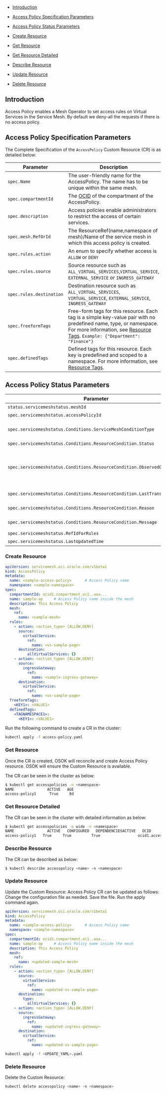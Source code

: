 - [Introduction](#introduction)

- [Access Policy Specification Parameters](#access-policy-specification-parameters)

- [Access Policy Status Parameters](#access-policy-status-parameters)

- [Create Resource](#create-resource)

- [Get Resource](#get-resource)

- [Get Resource Detailed](#get-resource-detailed)

- [Describe Resource](#describe-resource)

- [Update Resource](#update-resource)

- [Delete Resource](#delete-resource)


## Introduction
Access Policy enables a Mesh Operator to set access rules on Virtual Services in the Service Mesh.
By default we deny-all the requests if there is no access policy.


## Access Policy Specification Parameters

The Complete Specification of the `AccessPolicy` Custom Resource (CR) is as detailed below:

| Parameter                          | Description                                                         | Type   | Mandatory |
| ---------------------------------- | ------------------------------------------------------------------- | ------ | --------- |
| `spec.Name` | The user-friendly name for the AccessPolicy. The name has to be unique within the same mesh. | string | yes       |
| `spec.compartmentId` | The [OCID](https://docs.cloud.oracle.com/Content/General/Concepts/identifiers.htm) of the compartment of the AccessPolicy. | string | yes       |
| `spec.description` | Access policies enable administrators to restrict the access of certain services.  | string | no       |
| `spec.mesh.RefOrId` | The ResourceRef(name,namespace of mesh)/Name of the service mesh in which this access policy is created.  | struct | yes       |
| `spec.rules.action`| An enum to specify whether access is `ALLOW` or `DENY` | enum    | yes       |
| `spec.rules.source`| Source resource such as `ALL_VIRTUAL_SERVICES`,`VIRTUAL_SERVICE`, `EXTERNAL_SERVICE` or `INGRESS_GATEWAY`  | struct    | yes       |
| `spec.rules.destination`| Destination resource such as `ALL_VIRTUAL_SERVICES`, `VIRTUAL_SERVICE`, `EXTERNAL_SERVICE`, `INGRESS_GATEWAY` | struct    | yes       |
| `spec.freeformTags` | Free-form tags for this resource. Each tag is a simple key-value pair with no predefined name, type, or namespace. For more information, see [Resource Tags](https://docs.oracle.com/iaas/Content/General/Concepts/resourcetags.htm). `Example: {"Department": "Finance"}` | map[string]string  | no |
| `spec.definedTags` | Defined tags for this resource. Each key is predefined and scoped to a namespace. For more information, see [Resource Tags](https://docs.oracle.com/iaas/Content/General/Concepts/resourcetags.htm). | map[string]map[string]string | no |


## Access Policy Status Parameters

| Parameter                          | Description                                                         | Type   | Mandatory |
| ---------------------------------- | ------------------------------------------------------------------- | ------ | --------- |
| `status.servicemeshstatus.meshId` | The [OCID](https://docs.cloud.oracle.com/Content/General/Concepts/identifiers.htm) of Mesh resources | string | yes       |
| `spec.servicemeshstatus.accessPolicyId` | The [OCID](https://docs.cloud.oracle.com/Content/General/Concepts/identifiers.htm) of the Access Policy resource | string | yes       |
| `spec.servicemeshstatus.Conditions.ServiceMeshConditionType` | Indicates status of the service mesh resource in the control-plane. Allowed values are [`ServiceMeshActive`, `ServiceMeshDependenciesActive`,`ServiceMeshConfigured`] | enum | yes       |
| `spec.servicemeshstatus.Conditions.ResourceCondition.Status` | status of the condition, one of True, False, Unknown. | string | yes       |
| `spec.servicemeshstatus.Conditions.ResourceCondition.ObservedGeneration` | observedGeneration represents the .metadata.generation that the condition was set based upon. For instance, if metadata.generation is currently 12, but the status.conditions[x].observedGeneration is 9, the condition is out of date with respect to the current state of the instance. | int | yes       |
| `spec.servicemeshstatus.Conditions.ResourceCondition.LastTransitionTime` | lastTransitionTime is the last time the condition transitioned from one status to another. | struct | yes       |
| `spec.servicemeshstatus.Conditions.ResourceCondition.Reason` | reason contains a programmatic identifier indicating the reason for the condition's last transition. | string | yes       |
| `spec.servicemeshstatus.Conditions.ResourceCondition.Message` | message is a human readable message indicating details about the transition. | string | yes       |
| `spec.servicemeshstatus.RefIdForRules` | Reference for Rules in mesh | []map[string] | yes       |
| `spec.servicemeshstatus.LastUpdatedTime` | Time when resource was last updated in operator | time.Time     | no       |


### Create Resource

```yaml
apiVersion: servicemesh.oci.oracle.com/v1beta1
kind: AccessPolicy
metadata:
  name: <sample-access-policy>      # Access Policy name
  namespace: <sample-namespace>
spec:
  compartmentId: ocid1.compartment.oc1..aaa...
  name: sample-ap     # Access Policy name inside the mesh
  description: This Access Policy
  mesh:
    ref:
      name: <sample-mesh>
  rules:
    - action: <action_type> [ALLOW,DENY]
      source:
        virtualService:
          ref:
            name: <vs-sample-page>
      destination:
          allVirtualServices: {}
    - action: <action_type> [ALLOW,DENY]
      source:
        ingressGateway:
          ref:
            name: <sample-ingress-gateway>
      destination:
        virtualService:
          ref:
            name: <vs-sample-page>
  freeformTags:
    <KEY1>: <VALUE1>
  definedTags:
    <TAGNAMESPACE1>:
      <KEY1>: <VALUE1>  
```

Run the following command to create a CR in the cluster:
```sh
kubectl apply -f access-policy.yaml
```


### Get Resource
Once the CR is created, OSOK will reconcile and create Access Policy resource. OSOK will ensure the Custom Resource is available.

The CR can be seen in the cluster as below:
```sh
$ kubectl get accesspolicies -n <namespace>
NAME               ACTIVE   AGE
access-policy1      True     8d
```
### Get Resource Detailed
The CR can be seen in the cluster with detailed information as below:
```sh
$ kubectl get accesspolicies -o wide -n <namespace>
NAME               ACTIVE   CONFIGURED   DEPENDENCIESACTIVE   OCID                                                                                      AGE
access-policy1   True     True         True                 ocid1.accesspolicies.oc1.iad.amaaaaaazueyztqasspcu6d4kh3fvcdsj6lzzawbl63a3ytus3ogzxwaejta   8d
```
### Describe Resource
The CR can be described as below:
```sh
$ kubectl describe accesspolicy <name> -n <namespace>
```

### Update Resource
Update the Custom Resource:
Access Policy CR can be updated as follows:
Change the configuration file as needed.
Save the file.
Run the apply command again.


```yaml
apiVersion: servicemesh.oci.oracle.com/v1beta1
kind: AccessPolicy
metadata:
  name: <sample-access-policy>      # Access Policy name
  namespace: <sample-namespace>
spec:
  compartmentId: ocid1.compartment.oc1..aaa...
  name: sample-ap     # Access Policy name inside the mesh
  description: This Access Policy
  mesh:
    ref:
      name: <updated-sample-mesh>
  rules:
    - action: <action_type> [ALLOW,DENY]
      source:
        virtualService:
          ref:
            name: <updated-vs-sample-page>
      destination:
        type:  
          allVirtualServices: {}
    - action: <action_type> [ALLOW,DENY]
      source:
        ingressGateway:
          ref:
            name: <updated-ingress-gateway>
      destination:
        virtualService:
          ref:
            name: <updated-vs-sample-page>

```

```sh
kubectl apply -f <UPDATE_YAML>.yaml
```


### Delete Resource
Delete the Custom Resource:
```sh
kubectl delete accesspolicy <name> -n <namespace>
```
